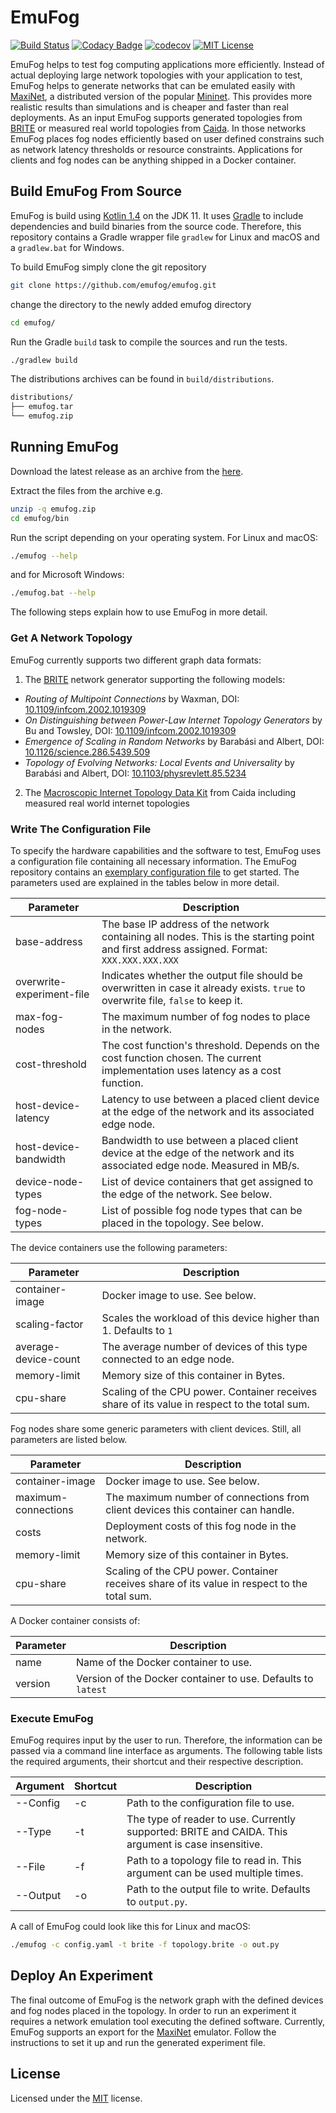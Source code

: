 # EmuFog

[![Build Status](https://travis-ci.org/emufog/emufog.svg?branch=master)](https://travis-ci.org/emufog/emufog)
[![Codacy Badge](https://api.codacy.com/project/badge/Grade/eb3e7eba854d4ebd9ce1afc2f29d5ea3)](https://www.codacy.com/manual/unly/emufog?utm_source=github.com&utm_medium=referral&utm_content=emufog/emufog&utm_campaign=Badge_Grade)
[![codecov](https://codecov.io/gh/emufog/emufog/branch/master/graph/badge.svg)](https://codecov.io/gh/emufog/emufog)
[![MIT License](https://img.shields.io/badge/license-MIT-green "MIT License")](LICENSE)

EmuFog helps to test fog computing applications more efficiently.
Instead of actual deploying large network topologies with your application to test, EmuFog helps to generate networks that can be emulated easily with [MaxiNet](https://maxinet.github.io/), a distributed version of the popular [Mininet](https://mininet.org/).
This provides more realistic results than simulations and is cheaper and faster than real deployments.
As an input EmuFog supports generated topologies from [BRITE](https://www.cs.bu.edu/brite/) or measured real world topologies from [Caida](https://www.caida.org).
In those networks EmuFog places fog nodes efficiently based on user defined constrains such as network latency thresholds or resource constraints.
Applications for clients and fog nodes can be anything shipped in a Docker container.

## Build EmuFog From Source

EmuFog is build using [Kotlin 1.4](https://github.com/JetBrains/kotlin/releases/tag/v1.4.10) on the JDK 11.
It uses [Gradle](https://gradle.org/) to include dependencies and build binaries from the source code.
Therefore, this repository contains a Gradle wrapper file `gradlew` for Linux and macOS and a `gradlew.bat` for Windows.

To build EmuFog simply clone the git repository

```bash
git clone https://github.com/emufog/emufog.git
```

change the directory to the newly added emufog directory

```bash
cd emufog/
```

Run the Gradle `build` task to compile the sources and run the tests.

```bash
./gradlew build
```

The distributions archives can be found in `build/distributions`.

```bash
distributions/
├── emufog.tar
└── emufog.zip
```

## Running EmuFog

Download the latest release as an archive from the [here](https://github.com/emufog/emufog/releases).

Extract the files from the archive e.g.

```bash
unzip -q emufog.zip
cd emufog/bin
```

Run the script depending on your operating system.
For Linux and macOS:

```bash
./emufog --help
```

and for Microsoft Windows:

```bash
./emufog.bat --help
```

The following steps explain how to use EmuFog in more detail.

### Get A Network Topology

EmuFog currently supports two different graph data formats:
1. The [BRITE](https://www.cs.bu.edu/brite/) network generator supporting the following models:
  * _Routing of Multipoint Connections_ by Waxman, DOI: [10.1109/infcom.2002.1019309](https://doi.org/10.1109%2F49.12889)
  * _On Distinguishing between Power-Law Internet Topology Generators_ by Bu and Towsley, DOI: [10.1109/infcom.2002.1019309](https://doi.org/10.1109%2Finfcom.2002.1019309)
  * _Emergence of Scaling in Random Networks_ by Barabási and Albert, DOI: [10.1126/science.286.5439.509](https://doi.org/10.1126%2Fscience.286.5439.509)
  * _Topology of Evolving Networks: Local Events and Universality_ by Barabási and Albert, DOI: [10.1103/physrevlett.85.5234](https://doi.org/10.1103%2Fphysrevlett.85.5234)
  
2. The [Macroscopic Internet Topology Data Kit](https://www.caida.org/data/internet-topology-data-kit/) from Caida including measured real world internet topologies

### Write The Configuration File

To specify the hardware capabilities and the software to test, EmuFog uses a configuration file containing all necessary information.
The EmuFog repository contains an [exemplary configuration file](src/dist/example-config.yaml) to get started.
The parameters used are explained in the tables below in more detail.

| Parameter                 | Description                                                                                                                               |
| ------------------------- | ----------------------------------------------------------------------------------------------------------------------------------------- |
| base-address              | The base IP address of the network containing all nodes. This is the starting point and first address assigned. Format: `XXX.XXX.XXX.XXX` |
| overwrite-experiment-file | Indicates whether the output file should be overwritten in case it already exists. `true` to overwrite file, `false` to keep it.          |
| max-fog-nodes             | The maximum number of fog nodes to place in the network.                                                                                  |
| cost-threshold            | The cost function's threshold. Depends on the cost function chosen. The current implementation uses latency as a cost function.           |
| host-device-latency       | Latency to use between a placed client device at the edge of the network and its associated edge node.                                    |
| host-device-bandwidth     | Bandwidth to use between a placed client device at the edge of the network and its associated edge node. Measured in MB/s.                |
| device-node-types         | List of device containers that get assigned to the edge of the network. See below.                                                        |
| fog-node-types            | List of possible fog node types that can be placed in the topology. See below.                                                            |

The device containers use the following parameters:

| Parameter            | Description                                                                                  |
| -------------------- | -------------------------------------------------------------------------------------------- |
| container-image      | Docker image to use. See below.                                                              |
| scaling-factor       | Scales the workload of this device higher than 1. Defaults to `1`                            |
| average-device-count | The average number of devices of this type connected to an edge node.                        |
| memory-limit         | Memory size of this container in Bytes.                                                      |
| cpu-share            | Scaling of the CPU power. Container receives share of its value in respect to the total sum. |

Fog nodes share some generic parameters with client devices. Still, all parameters are listed below.

| Parameter           | Description                                                                                  |
| ------------------- | -------------------------------------------------------------------------------------------- |
| container-image     | Docker image to use. See below.                                                              |
| maximum-connections | The maximum number of connections from client devices this container can handle.             |
| costs               | Deployment costs of this fog node in the network.                                            |
| memory-limit        | Memory size of this container in Bytes.                                                      |
| cpu-share           | Scaling of the CPU power. Container receives share of its value in respect to the total sum. |

A Docker container consists of:

| Parameter | Description                                                  |
| --------- | ------------------------------------------------------------ |
| name      | Name of the Docker container to use.                         |
| version   | Version of the Docker container to use. Defaults to `latest` |

### Execute EmuFog

EmuFog requires input by the user to run.
Therefore, the information can be passed via a command line interface as arguments.
The following table lists the required arguments, their shortcut and their respective description.

| Argument | Shortcut | Description                                                                                         |
| -------- | -------- | --------------------------------------------------------------------------------------------------- |
| --Config | -c       | Path to the configuration file to use.                                                              |
| --Type   | -t       | The type of reader to use. Currently supported: BRITE and CAIDA. This argument is case insensitive. |
| --File   | -f       | Path to a topology file to read in. This argument can be used multiple times.                       |
| --Output | -o       | Path to the output file to write. Defaults to `output.py`.                                          |

A call of EmuFog could look like this for Linux and macOS:

```bash
./emufog -c config.yaml -t brite -f topology.brite -o out.py
```

## Deploy An Experiment

The final outcome of EmuFog is the network graph with the defined devices and fog nodes placed in the topology.
In order to run an experiment it requires a network emulation tool executing the defined software.
Currently, EmuFog supports an export for the [MaxiNet](https://maxinet.github.io/) emulator.
Follow the instructions to set it up and run the generated experiment file.

## License

Licensed under the [MIT](LICENSE) license.
